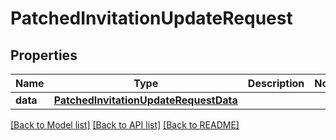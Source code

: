 # PatchedInvitationUpdateRequest

## Properties
Name | Type | Description | Notes
------------ | ------------- | ------------- | -------------
**data** | [**PatchedInvitationUpdateRequestData**](PatchedInvitationUpdateRequestData.md) |  | 

[[Back to Model list]](../README.md#documentation-for-models) [[Back to API list]](../README.md#documentation-for-api-endpoints) [[Back to README]](../README.md)

